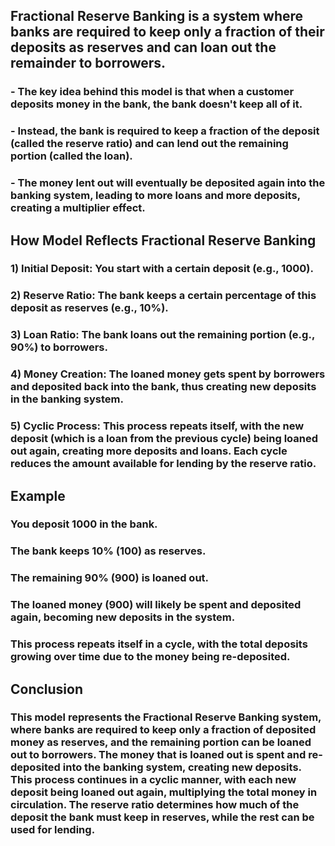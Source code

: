 <h2>Fractional Reserve Banking is a system where banks are required to keep only a fraction of their deposits as reserves and can loan out the remainder to borrowers.</h2>

<h3>- The key idea behind this model is that when a customer deposits money in the bank, the bank doesn't keep all of it.</h3>
<h3>- Instead, the bank is required to keep a fraction of the deposit (called the reserve ratio) and can lend out the remaining portion (called the loan).</h3>

<h3>- The money lent out will eventually be deposited again into the banking system, leading to more loans and more deposits, creating a multiplier effect.</h3>

<h2>How Model Reflects Fractional Reserve Banking</h2>


<h3>1) Initial Deposit: You start with a certain deposit (e.g., 1000).</h3>
<h3>2) Reserve Ratio: The bank keeps a certain percentage of this deposit as reserves (e.g., 10%).</h3>
<h3>3) Loan Ratio: The bank loans out the remaining portion (e.g., 90%) to borrowers.</h3>
<h3>4) Money Creation: The loaned money gets spent by borrowers and deposited back into the bank, thus creating new deposits in the banking system.</h3>
<h3>5) Cyclic Process: This process repeats itself, with the new deposit (which is a loan from the previous cycle) being loaned out again, creating more deposits and loans. Each cycle reduces the amount available for lending by the reserve ratio.</h3>

<h2>Example</h2>

<h3>You deposit 1000 in the bank.</h3>
<h3>The bank keeps 10% (100) as reserves.</h3>
<h3>The remaining 90% (900) is loaned out.</h3>
<h3>The loaned money (900) will likely be spent and deposited again, becoming new deposits in the system.</h3>
<h3>This process repeats itself in a cycle, with the total deposits growing over time due to the money being re-deposited.</h3>

<h2>Conclusion</h2>

<h3>This model represents the Fractional Reserve Banking system, where banks are required to keep only a fraction of deposited money as reserves, and the remaining portion can be loaned out to borrowers. The money that is loaned out is spent and re-deposited into the banking system, creating new deposits. This process continues in a cyclic manner, with each new deposit being loaned out again, multiplying the total money in circulation. The reserve ratio determines how much of the deposit the bank must keep in reserves, while the rest can be used for lending.</h3>

